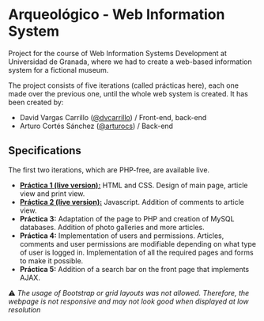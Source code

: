 # Arqueológico - Web Information System

Project for the course of Web Information Systems Development at Universidad de Granada, where we had to create a 
web-based information system for a fictional museum.

The project consists of five iterations (called prácticas here), each one made over the previous one, until the whole 
web system is created. It has been created by:

- David Vargas Carrillo ([@dvcarrillo](http://github.com/dvcarrillo)) / Front-end, back-end
- Arturo Cortés Sánchez ([@arturocs](http://github.com/arturocs)) / Back-end

## Specifications
The first two iterations, which are PHP-free, are available live.

- [**Práctica 1 (live version):**](https://dvcarrillo.github.io/ugr-web-development/Practica%201/Codigo/index.html) HTML and CSS. Design of main page, article view and print view.
- [**Práctica 2 (live version):**](https://dvcarrillo.github.io/ugr-web-development/Practica%202/Codigo/index.html) Javascript. Addition of comments to article view.
- **Práctica 3:** Adaptation of the page to PHP and creation of MySQL databases. Addition of photo galleries and more articles.
- **Práctica 4:** Implementation of users and permissions. Articles, comments and user permissions are modifiable depending on what type of user is logged in. Implementation of all the required pages and forms to make it possible.
- **Práctica 5:** Addition of a search bar on the front page that implements AJAX.

:warning: *The usage of Bootstrap or grid layouts was not allowed. Therefore, the webpage is not responsive and may 
not look good when displayed at low resolution*
